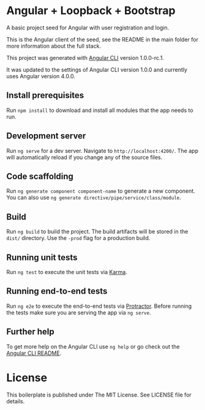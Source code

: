# Angular + Loopback + Bootstrap

A basic project seed for Angular with user registration and login.

This is the Angular client of the seed, see the README in the main folder
for more information about the full stack.

This project was generated with
[Angular CLI](https://github.com/angular/angular-cli) version 1.0.0-rc.1.

It was updated to the settings of Angular CLI version 1.0.0 and currently uses
Angular version 4.0.0.

## Install prerequisites

Run `npm install` to download and install all modules that the app needs to
run.

## Development server

Run `ng serve` for a dev server. Navigate to `http://localhost:4200/`. The app
will automatically reload if you change any of the source files.

## Code scaffolding

Run `ng generate component component-name` to generate a new component. You can
also use `ng generate directive/pipe/service/class/module`.

## Build

Run `ng build` to build the project. The build artifacts will be stored in the
`dist/` directory. Use the `-prod` flag for a production build.

## Running unit tests

Run `ng test` to execute the unit tests via
[Karma](https://karma-runner.github.io).

## Running end-to-end tests

Run `ng e2e` to execute the end-to-end tests via
[Protractor](http://www.protractortest.org/). Before running the tests make
sure you are serving the app via `ng serve`.

## Further help

To get more help on the Angular CLI use `ng help` or go check out the
[Angular CLI README](https://github.com/angular/angular-cli/blob/master/README.md).

# License

This boilerplate is published under The MIT License. See LICENSE file for
details.